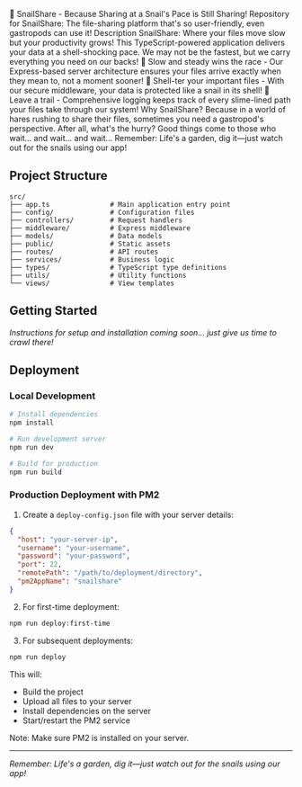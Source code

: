 🐌 SnailShare - Because Sharing at a Snail's Pace is Still Sharing!
Repository for SnailShare: The file-sharing platform that's so user-friendly, even gastropods can use it!
Description
SnailShare: Where your files move slow but your productivity grows! This TypeScript-powered application delivers your data at a shell-shocking pace. We may not be the fastest, but we carry everything you need on our backs!
🐌 Slow and steady wins the race - Our Express-based server architecture ensures your files arrive exactly when they mean to, not a moment sooner!
🐚 Shell-ter your important files - With our secure middleware, your data is protected like a snail in its shell!
🍃 Leave a trail - Comprehensive logging keeps track of every slime-lined path your files take through our system!
Why SnailShare?
Because in a world of hares rushing to share their files, sometimes you need a gastropod's perspective. After all, what's the hurry? Good things come to those who wait... and wait... and wait...
Remember: Life's a garden, dig it—just watch out for the snails using our app!

## Project Structure

```
src/
├── app.ts               # Main application entry point
├── config/              # Configuration files
├── controllers/         # Request handlers
├── middleware/          # Express middleware
├── models/              # Data models
├── public/              # Static assets
├── routes/              # API routes
├── services/            # Business logic
├── types/               # TypeScript type definitions
├── utils/               # Utility functions
└── views/               # View templates
```

## Getting Started

*Instructions for setup and installation coming soon... just give us time to crawl there!*

## Deployment

### Local Development
```bash
# Install dependencies
npm install

# Run development server
npm run dev

# Build for production
npm run build
```

### Production Deployment with PM2

1. Create a `deploy-config.json` file with your server details:
```json
{
  "host": "your-server-ip",
  "username": "your-username",
  "password": "your-password",
  "port": 22,
  "remotePath": "/path/to/deployment/directory",
  "pm2AppName": "snailshare"
}
```

2. For first-time deployment:
```bash
npm run deploy:first-time
```

3. For subsequent deployments:
```bash
npm run deploy
```

This will:
- Build the project
- Upload all files to your server
- Install dependencies on the server
- Start/restart the PM2 service

Note: Make sure PM2 is installed on your server.

---

*Remember: Life's a garden, dig it—just watch out for the snails using our app!*
